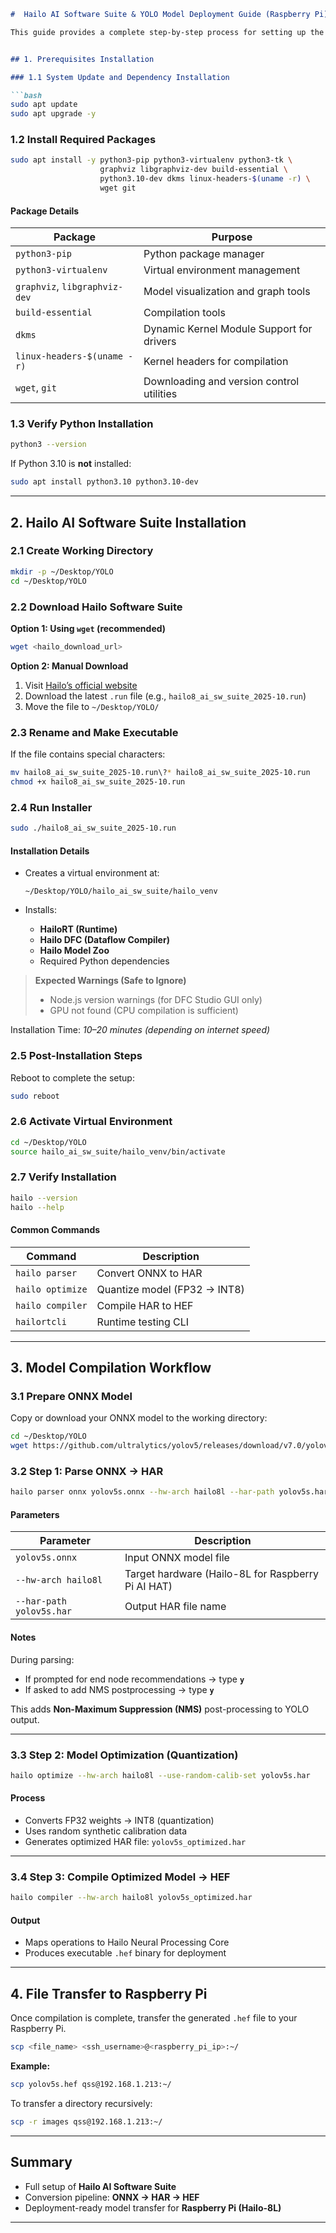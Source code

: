 
````markdown
#  Hailo AI Software Suite & YOLO Model Deployment Guide (Raspberry Pi)

This guide provides a complete step-by-step process for setting up the **Hailo AI Software Suite**, compiling a YOLO model (ONNX → HAR → HEF), and deploying it on a **Raspberry Pi AI HAT (Hailo-8L)**.


## 1. Prerequisites Installation

### 1.1 System Update and Dependency Installation

```bash
sudo apt update
sudo apt upgrade -y
````

### 1.2 Install Required Packages

```bash
sudo apt install -y python3-pip python3-virtualenv python3-tk \
                    graphviz libgraphviz-dev build-essential \
                    python3.10-dev dkms linux-headers-$(uname -r) \
                    wget git
```

#### Package Details

| Package                       | Purpose                                   |
| ----------------------------- | ----------------------------------------- |
| `python3-pip`                 | Python package manager                    |
| `python3-virtualenv`          | Virtual environment management            |
| `graphviz`, `libgraphviz-dev` | Model visualization and graph tools       |
| `build-essential`             | Compilation tools                         |
| `dkms`                        | Dynamic Kernel Module Support for drivers |
| `linux-headers-$(uname -r)`   | Kernel headers for compilation            |
| `wget`, `git`                 | Downloading and version control utilities |

### 1.3 Verify Python Installation

```bash
python3 --version
```

If Python 3.10 is **not** installed:

```bash
sudo apt install python3.10 python3.10-dev
```

---

## 2. Hailo AI Software Suite Installation

### 2.1 Create Working Directory

```bash
mkdir -p ~/Desktop/YOLO
cd ~/Desktop/YOLO
```

### 2.2 Download Hailo Software Suite

**Option 1: Using `wget` (recommended)**

```bash
wget <hailo_download_url>
```

**Option 2: Manual Download**

1. Visit [Hailo’s official website](https://hailo.ai/software-suite/)
2. Download the latest `.run` file (e.g., `hailo8_ai_sw_suite_2025-10.run`)
3. Move the file to `~/Desktop/YOLO/`

### 2.3 Rename and Make Executable

If the file contains special characters:

```bash
mv hailo8_ai_sw_suite_2025-10.run\?* hailo8_ai_sw_suite_2025-10.run
chmod +x hailo8_ai_sw_suite_2025-10.run
```

### 2.4 Run Installer

```bash
sudo ./hailo8_ai_sw_suite_2025-10.run
```

#### Installation Details

* Creates a virtual environment at:

  ```
  ~/Desktop/YOLO/hailo_ai_sw_suite/hailo_venv
  ```
* Installs:

  * **HailoRT (Runtime)**
  * **Hailo DFC (Dataflow Compiler)**
  * **Hailo Model Zoo**
  * Required Python dependencies

>  **Expected Warnings (Safe to Ignore)**
>
> * Node.js version warnings (for DFC Studio GUI only)
> * GPU not found (CPU compilation is sufficient)

 Installation Time: *10–20 minutes (depending on internet speed)*

### 2.5 Post-Installation Steps

Reboot to complete the setup:

```bash
sudo reboot
```

### 2.6 Activate Virtual Environment

```bash
cd ~/Desktop/YOLO
source hailo_ai_sw_suite/hailo_venv/bin/activate
```

### 2.7 Verify Installation

```bash
hailo --version
hailo --help
```

#### Common Commands

| Command          | Description                  |
| ---------------- | ---------------------------- |
| `hailo parser`   | Convert ONNX to HAR          |
| `hailo optimize` | Quantize model (FP32 → INT8) |
| `hailo compiler` | Compile HAR to HEF           |
| `hailortcli`     | Runtime testing CLI          |

---

## 3. Model Compilation Workflow

### 3.1 Prepare ONNX Model

Copy or download your ONNX model to the working directory:

```bash
cd ~/Desktop/YOLO
wget https://github.com/ultralytics/yolov5/releases/download/v7.0/yolov5s.onnx
```

### 3.2 Step 1: Parse ONNX → HAR

```bash
hailo parser onnx yolov5s.onnx --hw-arch hailo8l --har-path yolov5s.har
```

#### Parameters

| Parameter                | Description                                        |
| ------------------------ | -------------------------------------------------- |
| `yolov5s.onnx`           | Input ONNX model file                              |
| `--hw-arch hailo8l`      | Target hardware (Hailo-8L for Raspberry Pi AI HAT) |
| `--har-path yolov5s.har` | Output HAR file name                               |

#### Notes

During parsing:

* If prompted for end node recommendations → type **`y`**
* If asked to add NMS postprocessing → type **`y`**

This adds **Non-Maximum Suppression (NMS)** post-processing to YOLO output.

---

### 3.3 Step 2: Model Optimization (Quantization)

```bash
hailo optimize --hw-arch hailo8l --use-random-calib-set yolov5s.har
```

#### Process

* Converts FP32 weights → INT8 (quantization)
* Uses random synthetic calibration data
* Generates optimized HAR file: `yolov5s_optimized.har`

---

### 3.4 Step 3: Compile Optimized Model → HEF

```bash
hailo compiler --hw-arch hailo8l yolov5s_optimized.har
```

#### Output

* Maps operations to Hailo Neural Processing Core
* Produces executable `.hef` binary for deployment

---

## 4. File Transfer to Raspberry Pi

Once compilation is complete, transfer the generated `.hef` file to your Raspberry Pi.

```bash
scp <file_name> <ssh_username>@<raspberry_pi_ip>:~/
```

**Example:**

```bash
scp yolov5s.hef qss@192.168.1.213:~/
```

To transfer a directory recursively:

```bash
scp -r images qss@192.168.1.213:~/
```

---

##  Summary

* Full setup of **Hailo AI Software Suite**
* Conversion pipeline: **ONNX → HAR → HEF**
* Deployment-ready model transfer for **Raspberry Pi (Hailo-8L)**

---


